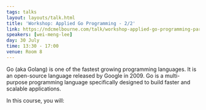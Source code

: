 ```yaml
---
tags: talks
layout: layouts/talk.html
title: 'Workshop: Applied Go Programming - 2/2'
link: https://ndcmelbourne.com/talk/workshop-applied-go-programming-part-2-2/
speakers: [wei-meng-lee]
day: 30 July
time: 13:30 - 17:00
venue: Room 8
---
```

Go (aka Golang) is one of the fastest growing programming languages. It is an open-source language released by Google in 2009. Go is a multi-purpose programming language specifically designed to build faster and scalable applications. 

In this course, you will:

